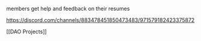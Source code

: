  members get help and feedback on their resumes

 https://discord.com/channels/883478451850473483/971579182423375872

 [[DAO Projects]]